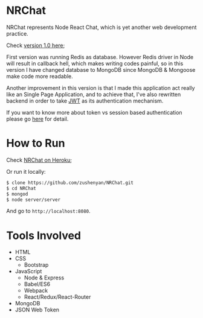 # NRChat
NRChat represents Node React Chat, which is yet another web development practice.

Check [version 1.0 here](https://github.com/zushenyan/NRChat/tree/v1.0);

First version was running Redis as database. However Redis driver in Node will result in callback hell, which makes writing codes painful, so in this version I have changed database to MongoDB since MongoDB & Mongoose make code more readable.

Another improvement in this version is that I made this application act really like an Single Page Application, and to achieve that, I've also rewritten backend in order to take [JWT](https://en.wikipedia.org/wiki/JSON_Web_Token) as its authentication mechanism.

If you want to know more about token vs session based authentication please go [here](http://stackoverflow.com/questions/17000835/token-authentication-vs-cookies) for detail.

# How to Run
Check [NRChat on Heroku](http://nrchat.herokuapp.com/);

Or run it locally:

```bash
$ clone https://github.com/zushenyan/NRChat.git
$ cd NRChat
$ mongod
$ node server/server
```

And go to `http://localhost:8080`.

# Tools Involved

* HTML
* CSS
  * Bootstrap
* JavaScript
  * Node & Express
  * Babel/ES6
  * Webpack
  * React/Redux/React-Router
* MongoDB
* JSON Web Token
